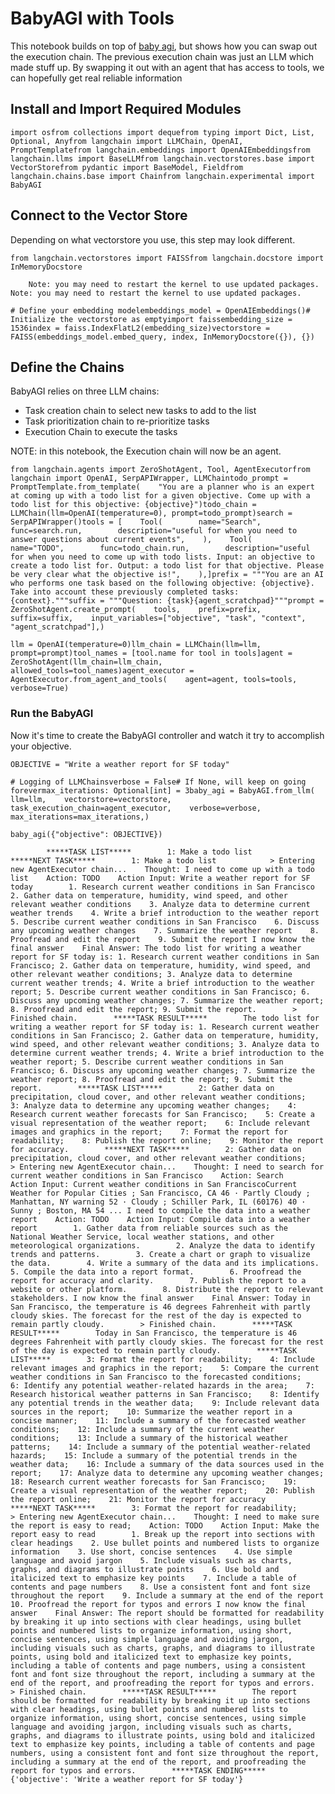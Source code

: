 BabyAGI with Tools
==================

This notebook builds on top of [baby agi](/docs/use_cases/autonomous_agents/baby_agi.html), but shows how you can swap out the execution chain. The previous execution chain was just an LLM which made stuff up. By swapping it out with an agent that has access to tools, we can hopefully get real reliable information

Install and Import Required Modules[](#install-and-import-required-modules "Direct link to Install and Import Required Modules")
---------------------------------------------------------------------------------------------------------------------------------

    import osfrom collections import dequefrom typing import Dict, List, Optional, Anyfrom langchain import LLMChain, OpenAI, PromptTemplatefrom langchain.embeddings import OpenAIEmbeddingsfrom langchain.llms import BaseLLMfrom langchain.vectorstores.base import VectorStorefrom pydantic import BaseModel, Fieldfrom langchain.chains.base import Chainfrom langchain.experimental import BabyAGI

Connect to the Vector Store[](#connect-to-the-vector-store "Direct link to Connect to the Vector Store")
---------------------------------------------------------------------------------------------------------

Depending on what vectorstore you use, this step may look different.

    from langchain.vectorstores import FAISSfrom langchain.docstore import InMemoryDocstore

        Note: you may need to restart the kernel to use updated packages.    Note: you may need to restart the kernel to use updated packages.

    # Define your embedding modelembeddings_model = OpenAIEmbeddings()# Initialize the vectorstore as emptyimport faissembedding_size = 1536index = faiss.IndexFlatL2(embedding_size)vectorstore = FAISS(embeddings_model.embed_query, index, InMemoryDocstore({}), {})

Define the Chains[](#define-the-chains "Direct link to Define the Chains")
---------------------------------------------------------------------------

BabyAGI relies on three LLM chains:

*   Task creation chain to select new tasks to add to the list
*   Task prioritization chain to re-prioritize tasks
*   Execution Chain to execute the tasks

NOTE: in this notebook, the Execution chain will now be an agent.

    from langchain.agents import ZeroShotAgent, Tool, AgentExecutorfrom langchain import OpenAI, SerpAPIWrapper, LLMChaintodo_prompt = PromptTemplate.from_template(    "You are a planner who is an expert at coming up with a todo list for a given objective. Come up with a todo list for this objective: {objective}")todo_chain = LLMChain(llm=OpenAI(temperature=0), prompt=todo_prompt)search = SerpAPIWrapper()tools = [    Tool(        name="Search",        func=search.run,        description="useful for when you need to answer questions about current events",    ),    Tool(        name="TODO",        func=todo_chain.run,        description="useful for when you need to come up with todo lists. Input: an objective to create a todo list for. Output: a todo list for that objective. Please be very clear what the objective is!",    ),]prefix = """You are an AI who performs one task based on the following objective: {objective}. Take into account these previously completed tasks: {context}."""suffix = """Question: {task}{agent_scratchpad}"""prompt = ZeroShotAgent.create_prompt(    tools,    prefix=prefix,    suffix=suffix,    input_variables=["objective", "task", "context", "agent_scratchpad"],)

    llm = OpenAI(temperature=0)llm_chain = LLMChain(llm=llm, prompt=prompt)tool_names = [tool.name for tool in tools]agent = ZeroShotAgent(llm_chain=llm_chain, allowed_tools=tool_names)agent_executor = AgentExecutor.from_agent_and_tools(    agent=agent, tools=tools, verbose=True)

### Run the BabyAGI[](#run-the-babyagi "Direct link to Run the BabyAGI")

Now it's time to create the BabyAGI controller and watch it try to accomplish your objective.

    OBJECTIVE = "Write a weather report for SF today"

    # Logging of LLMChainsverbose = False# If None, will keep on going forevermax_iterations: Optional[int] = 3baby_agi = BabyAGI.from_llm(    llm=llm,    vectorstore=vectorstore,    task_execution_chain=agent_executor,    verbose=verbose,    max_iterations=max_iterations,)

    baby_agi({"objective": OBJECTIVE})

            *****TASK LIST*****        1: Make a todo list        *****NEXT TASK*****        1: Make a todo list            > Entering new AgentExecutor chain...    Thought: I need to come up with a todo list    Action: TODO    Action Input: Write a weather report for SF today        1. Research current weather conditions in San Francisco    2. Gather data on temperature, humidity, wind speed, and other relevant weather conditions    3. Analyze data to determine current weather trends    4. Write a brief introduction to the weather report    5. Describe current weather conditions in San Francisco    6. Discuss any upcoming weather changes    7. Summarize the weather report    8. Proofread and edit the report    9. Submit the report I now know the final answer    Final Answer: The todo list for writing a weather report for SF today is: 1. Research current weather conditions in San Francisco; 2. Gather data on temperature, humidity, wind speed, and other relevant weather conditions; 3. Analyze data to determine current weather trends; 4. Write a brief introduction to the weather report; 5. Describe current weather conditions in San Francisco; 6. Discuss any upcoming weather changes; 7. Summarize the weather report; 8. Proofread and edit the report; 9. Submit the report.        > Finished chain.        *****TASK RESULT*****        The todo list for writing a weather report for SF today is: 1. Research current weather conditions in San Francisco; 2. Gather data on temperature, humidity, wind speed, and other relevant weather conditions; 3. Analyze data to determine current weather trends; 4. Write a brief introduction to the weather report; 5. Describe current weather conditions in San Francisco; 6. Discuss any upcoming weather changes; 7. Summarize the weather report; 8. Proofread and edit the report; 9. Submit the report.        *****TASK LIST*****        2: Gather data on precipitation, cloud cover, and other relevant weather conditions;    3: Analyze data to determine any upcoming weather changes;    4: Research current weather forecasts for San Francisco;    5: Create a visual representation of the weather report;    6: Include relevant images and graphics in the report;    7: Format the report for readability;    8: Publish the report online;    9: Monitor the report for accuracy.        *****NEXT TASK*****        2: Gather data on precipitation, cloud cover, and other relevant weather conditions;            > Entering new AgentExecutor chain...    Thought: I need to search for current weather conditions in San Francisco    Action: Search    Action Input: Current weather conditions in San FranciscoCurrent Weather for Popular Cities ; San Francisco, CA 46 · Partly Cloudy ; Manhattan, NY warning 52 · Cloudy ; Schiller Park, IL (60176) 40 · Sunny ; Boston, MA 54 ... I need to compile the data into a weather report    Action: TODO    Action Input: Compile data into a weather report        1. Gather data from reliable sources such as the National Weather Service, local weather stations, and other meteorological organizations.        2. Analyze the data to identify trends and patterns.        3. Create a chart or graph to visualize the data.        4. Write a summary of the data and its implications.        5. Compile the data into a report format.        6. Proofread the report for accuracy and clarity.        7. Publish the report to a website or other platform.        8. Distribute the report to relevant stakeholders. I now know the final answer    Final Answer: Today in San Francisco, the temperature is 46 degrees Fahrenheit with partly cloudy skies. The forecast for the rest of the day is expected to remain partly cloudy.        > Finished chain.        *****TASK RESULT*****        Today in San Francisco, the temperature is 46 degrees Fahrenheit with partly cloudy skies. The forecast for the rest of the day is expected to remain partly cloudy.        *****TASK LIST*****        3: Format the report for readability;    4: Include relevant images and graphics in the report;    5: Compare the current weather conditions in San Francisco to the forecasted conditions;    6: Identify any potential weather-related hazards in the area;    7: Research historical weather patterns in San Francisco;    8: Identify any potential trends in the weather data;    9: Include relevant data sources in the report;    10: Summarize the weather report in a concise manner;    11: Include a summary of the forecasted weather conditions;    12: Include a summary of the current weather conditions;    13: Include a summary of the historical weather patterns;    14: Include a summary of the potential weather-related hazards;    15: Include a summary of the potential trends in the weather data;    16: Include a summary of the data sources used in the report;    17: Analyze data to determine any upcoming weather changes;    18: Research current weather forecasts for San Francisco;    19: Create a visual representation of the weather report;    20: Publish the report online;    21: Monitor the report for accuracy        *****NEXT TASK*****        3: Format the report for readability;            > Entering new AgentExecutor chain...    Thought: I need to make sure the report is easy to read;    Action: TODO    Action Input: Make the report easy to read        1. Break up the report into sections with clear headings    2. Use bullet points and numbered lists to organize information    3. Use short, concise sentences    4. Use simple language and avoid jargon    5. Include visuals such as charts, graphs, and diagrams to illustrate points    6. Use bold and italicized text to emphasize key points    7. Include a table of contents and page numbers    8. Use a consistent font and font size throughout the report    9. Include a summary at the end of the report    10. Proofread the report for typos and errors I now know the final answer    Final Answer: The report should be formatted for readability by breaking it up into sections with clear headings, using bullet points and numbered lists to organize information, using short, concise sentences, using simple language and avoiding jargon, including visuals such as charts, graphs, and diagrams to illustrate points, using bold and italicized text to emphasize key points, including a table of contents and page numbers, using a consistent font and font size throughout the report, including a summary at the end of the report, and proofreading the report for typos and errors.        > Finished chain.        *****TASK RESULT*****        The report should be formatted for readability by breaking it up into sections with clear headings, using bullet points and numbered lists to organize information, using short, concise sentences, using simple language and avoiding jargon, including visuals such as charts, graphs, and diagrams to illustrate points, using bold and italicized text to emphasize key points, including a table of contents and page numbers, using a consistent font and font size throughout the report, including a summary at the end of the report, and proofreading the report for typos and errors.        *****TASK ENDING*****        {'objective': 'Write a weather report for SF today'}